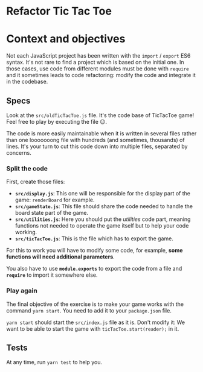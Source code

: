 # Refactor Tic Tac Toe

# Context and objectives

Not each JavaScript project has been written with the `import` / `export` ES6 syntax. It's not rare to find a project which is based on the initial one. In those cases, use code from different modules must be done with `require` and it sometimes leads to code refactoring: modify the code and integrate it in the codebase.

## Specs

Look at the `src/oldTicTacToe.js` file. It's the code base of TicTacToe game!
Feel free to play by executing the file 😉.

The code is more easily maintainable when it is written in several files rather than one looooooong file with hundreds (and sometimes, thousands) of lines.
It's your turn to cut this code down into multiple files, separated by concerns.

### Split the code

First, create those files:

- **`src/display.js`**: This one will be responsible for the display part of the game: `renderBoard` for example.
- **`src/gameState.js`**: This file should share the code needed to handle the board state part of the game.
- **`src/utilities.js`**: Here you should put the _utilities_ code part, meaning functions not needed to operate the game itself but to help your code working.
- **`src/ticTacToe.js`**: This is the file which has to export the game.

For this to work you will have to modify some code, for example, **some functions will need additional parameters**.

You also have to use **`module.exports`** to export the code from a file and **`require`** to import it somewhere else.

### Play again

The final objective of the exercise is to make your game works with the command `yarn start`. You need to add it to your `package.json` file.

`yarn start` should start the `src/index.js` file as it is. Don't modify it: We want to be able to start the game with `ticTacToe.start(reader);` in it.

## Tests

At any time, run `yarn test` to help you.
